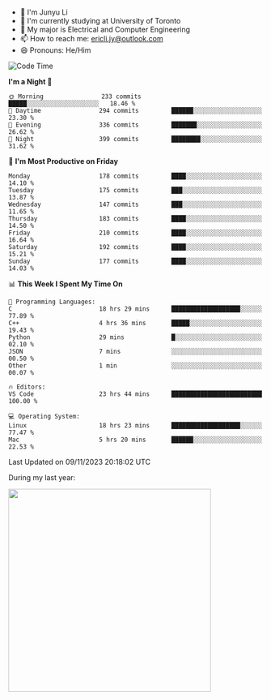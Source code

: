### 
- 👨 I'm Junyu Li
- 📖 I'm currently studying at University of Toronto
- 🌱 My major is Electrical and Computer Engineering
- 📫 How to reach me: ericli.jy@outlook.com
- 😄 Pronouns: He/Him

<!--
<p align="left">  
  <img height="180em" src="https://github-readme-stats-git-master-ericjyli.vercel.app/api?username=ericjyli&theme=tokyonight&show_icons=true&count_private=true&include_orgs=true" />
  <img height="180em" src="https://github-readme-stats-git-master-ericjyli.vercel.app/api/top-langs/?username=ericjyli&theme=tokyonight&count_private=true&include_orgs=true&include_orgs=true&layout=compact" />
</p>
-->

<!--START_SECTION:waka-->
![Code Time](http://img.shields.io/badge/Code%20Time-322%20hrs%2057%20mins-blue)

**I'm a Night 🦉** 

```text
🌞 Morning                233 commits         █████░░░░░░░░░░░░░░░░░░░░   18.46 % 
🌆 Daytime                294 commits         ██████░░░░░░░░░░░░░░░░░░░   23.30 % 
🌃 Evening                336 commits         ███████░░░░░░░░░░░░░░░░░░   26.62 % 
🌙 Night                  399 commits         ████████░░░░░░░░░░░░░░░░░   31.62 % 
```
📅 **I'm Most Productive on Friday** 

```text
Monday                   178 commits         ████░░░░░░░░░░░░░░░░░░░░░   14.10 % 
Tuesday                  175 commits         ███░░░░░░░░░░░░░░░░░░░░░░   13.87 % 
Wednesday                147 commits         ███░░░░░░░░░░░░░░░░░░░░░░   11.65 % 
Thursday                 183 commits         ████░░░░░░░░░░░░░░░░░░░░░   14.50 % 
Friday                   210 commits         ████░░░░░░░░░░░░░░░░░░░░░   16.64 % 
Saturday                 192 commits         ████░░░░░░░░░░░░░░░░░░░░░   15.21 % 
Sunday                   177 commits         ████░░░░░░░░░░░░░░░░░░░░░   14.03 % 
```


📊 **This Week I Spent My Time On** 

```text
💬 Programming Languages: 
C                        18 hrs 29 mins      ███████████████████░░░░░░   77.89 % 
C++                      4 hrs 36 mins       █████░░░░░░░░░░░░░░░░░░░░   19.43 % 
Python                   29 mins             █░░░░░░░░░░░░░░░░░░░░░░░░   02.10 % 
JSON                     7 mins              ░░░░░░░░░░░░░░░░░░░░░░░░░   00.50 % 
Other                    1 min               ░░░░░░░░░░░░░░░░░░░░░░░░░   00.07 % 

🔥 Editors: 
VS Code                  23 hrs 44 mins      █████████████████████████   100.00 % 

💻 Operating System: 
Linux                    18 hrs 23 mins      ███████████████████░░░░░░   77.47 % 
Mac                      5 hrs 20 mins       ██████░░░░░░░░░░░░░░░░░░░   22.53 % 
```


 Last Updated on 09/11/2023 20:18:02 UTC
<!--END_SECTION:waka-->

<p> During my last year: </p>
<img height="400em" src="https://github-readme-stats-git-master-ericjyli.vercel.app/api/wakatime?username=ericjyli&layout=compact&theme=tokyonight" />

<!--
Here are some ideas to get you started:

- 🔭 I’m currently working on ...
- 🌱 I’m currently learning ...
- 👯 I’m looking to collaborate on ...
- 🤔 I’m looking for help with ...
- 💬 Ask me about ...
- 📫 How to reach me: ...
- 😄 Pronouns: ...
- ⚡ Fun fact: ...
-->
